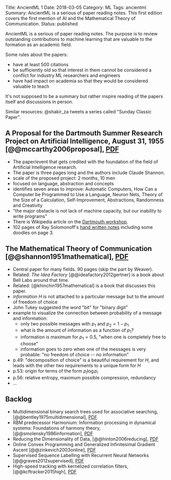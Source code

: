 Title: AncientML 1
Date: 2018-03-05
Category: ML
Tags: ancientml
Summary: AncientML is a serious of paper reading notes. This first edition covers the first mention of AI and the Mathematical Theory of Communication.
Status: published


AncientML is a serious of paper reading notes. The purpose is to review
outstanding contributions to machine learning that are valuable to the
formation as an academic field.

Some rules about the papers:

* have at least 500 citations
* be sufficiently old so that interest in them cannot be considered
  a conflict for industry ML researchers and engineers
* have had impact on academia so that they would be considered valuable to teach

It's not supposed to be a summary but rather inspire reading of
the papers itself and discussions in person.

Similar resources: @shakir_za tweets a series called "Sunday Classic Paper".


## A Proposal for the Dartmouth Summer Research Project on Artificial Intelligence, August 31, 1955 [@@mccarthy2006proposal], [PDF](https://www.aaai.org/ojs/index.php/aimagazine/article/download/1904/1802)

* The paper/event that gets credited with the foundation of the field of Artificial Intelligence research.
* The paper is three pages long and the authors include Claude Shannon.
* scale of the proposed project: 2 months, 10 men
* focused on language, abstraction and concepts
* identifies seven areas to improve: Automatic Computers, How Can a Computer be
  Programmed to Use a Language, Neuron Nets, Theory of the Size of a Calculation,
  Self-Improvement, Abstractions, Randomness and Creativity
* "the major obstacle is not lack of machine capacity, but our inability to write programs"
* There is Wikipedia article on the [Dartmouth workshop](https://en.wikipedia.org/wiki/Dartmouth_workshop).
* 102 pages of Ray Solomonoff's
  [hand written notes](http://raysolomonoff.com/dartmouth/notebook/notebook.html)
  including some doodles on page 3.


## The Mathematical Theory of Communication [@@shannon1951mathematical], [PDF](http://pubman.mpdl.mpg.de/pubman/item/escidoc:2383164/component/escidoc:2383163/Shannon_Weaver_1949_Mathematical.pdf)

* Central paper for many fields. 90 pages (skip the part by Weaver).
* Related: _The Idea Factory_ [@@ideafactory2012gertner] is a book about Bell Labs around that time.
* Related: [@khinchin1957mathematical] is a book that discusses this paper.
* _information_ $H$ is not attached to a particular message but to the amount of
  freedom of choice
* John Tukey suggested the word "bit" for "binary digit"
* example to visualize the connection between probability of a message and information:
    * only two possible messages with $p_1$ and $p_2=1-p_1$
    * what is the amount of information as a function of $p_1$?
    * information is maximum for $p_1 = 0.5$, "when one is completely free to choose"
    * information goes to zero when one of the messages is very probable: "no freedom of choice -- no information"
* p.49: "decomposition of choice" is a beautiful requirement for $H$, and leads with
  the other two requirements to a unique form for $H$
* p.53: origin for terms of the form $p_i\log{}p_i$
* p.56: relative entropy, maximum possible compression, redundancy
* ...

## Backlog

* Multidimensional binary search trees used for associative searching,
  [@@bentley1975multidimensional],
  [PDF](http://citeseerx.ist.psu.edu/viewdoc/download?doi=10.1.1.160.335&rep=rep1&type=pdf)
* RBM predecessor Harmonium: Information processing in dynamical systems: Foundations of harmony theory,
  [@@smolensky1986information], [PDF](http://stanford.edu/~jlmcc/papers/PDP/Volume%201/Chap6_PDP86.pdf)
* Reducing the Dimensionality of Data,
  [@@hinton2006reducing], [PDF](http://www.cs.toronto.edu/~hinton/science.pdf)
* Online Convex Programming and Generalized Infinitesimal Gradient Ascent
  [@@zinkevich2003online], [PDF](http://www.aaai.org/Papers/ICML/2003/ICML03-120.pdf)
* Supervised Sequence Labelling with Recurrent Neural Networks
  [@@graves2012supervised], [PDF](https://www.cs.toronto.edu/~graves/preprint.pdf)
* High-speed tracking with kernelized correlation filters,
  [@@kcftracker2015high], [PDF](https://arxiv.org/pdf/1404.7584)

